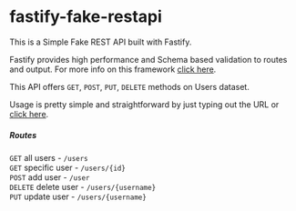 # fastify-fake-restapi

This is a Simple Fake REST API built with Fastify.

Fastify provides high performance and Schema based validation to routes and output. For more info on this framework [click here](https://www.fastify.io/ "Fastify-Homepage").

This API offers `GET`, `POST`, `PUT`, `DELETE` methods on Users dataset.

Usage is pretty simple and straightforward by just typing out the URL or [click here](https://fastify-fake-restapi.herokuapp.com/).

##### Routes

`GET` all users - `/users`  
`GET` specific user - `/users/{id}`  
`POST` add user - `/user`  
`DELETE` delete user - `/users/{username}`  
`PUT` update user - `/users/{username}`  